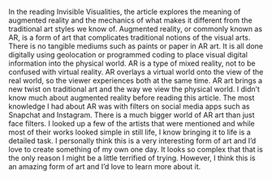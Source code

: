 In the reading Invisible Visualities, the article explores the meaning of augmented reality and the mechanics of what makes it different from the traditional art styles we know of. Augmented reality, or commonly known as AR, is a form of art that complicates traditional notions of the visual arts. There is no tangible mediums such as paints or paper in AR art. It is all done digitally using geolocation or programmed coding to place visual digital information into the physical world. AR is a type of mixed reality, not to be confused with virtual reality. AR overlays a virtual world onto the view of the real world, so the viewer experiences both at the same time. AR art brings a new twist on traditional art and the way we view the physical world. 
I didn’t know much about augmented reality before reading this article. The most knowledge I had about AR was with filters on social media apps such as Snapchat and Instagram. There is a much bigger world of AR art than just face filters. I looked up a few of the artists that were mentioned and while most of their works looked simple in still life, I know bringing it to life is a detailed task. I personally think this is a very interesting form of art and I’d love to create something of my own one day. It looks so complex that that is the only reason I might be a little terrified of trying. However, I think this is an amazing form of art and I’d love to learn more about it. 
